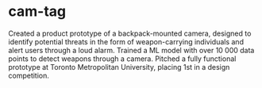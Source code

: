 # cam-tag
Created a product prototype of a backpack-mounted camera, designed to identify potential threats in the form of weapon-carrying individuals and alert users through a loud alarm.
Trained a ML model with over 10 000 data points to detect weapons through a camera.
Pitched a fully functional prototype at Toronto Metropolitan University, placing 1st in a design competition.

